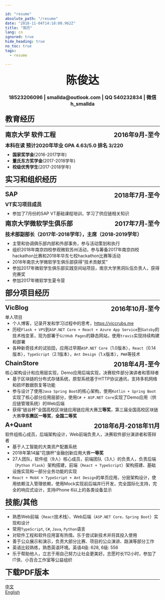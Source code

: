 ```yaml
---

id: "resume"
absolute_path: "/resume"
date: "2018-11-04T14:18:00.962Z"
title: "简历"
lang: cn
ignored: true
hide_heading: true
no_toc: true
tags:
  - resume

---
```


<style>


.resume h1, h2, h3 {
    border-bottom-width: 0 !important;
        margin: 8px 0;
}

.resume h1 {
    font-size: 24px;
    margin: 12px 0;
    padding-bottom: 0.3em;
    border-bottom-width: 1px !important;
    border-bottom-style: solid;
}
.resume h2 {
    font-size: 20px;

}

.resume h3{
    font-size: 16px;

}
.resume ul {
    margin: 0px;
}
.resume p {
    margin: 0px;
}
.resume .right { float: right}
.resume .contact {
    margin: 20px 0;
    text-align: center;
}
.resume .name {
    font-size: 36px;
    border-bottom: none;
    padding: 0;
    text-align: center;
}
.resume .avatar {
    float: right;
    height: 100px;
    margin: 0px;
}

</style>

<div class="resume">
<div>

<h1 class="name">
陈俊达
</h1>

<h3 class="contact">18523206096 | smallda@outlook.com | QQ 540232834 | 微信 h_smallda

</h3>
</div>
</html>

# 教育经历

## 南京大学 软件工程 <span class="right">2016年9月-至今</span>

### 本科在读 预计2020年毕业 GPA 4.63/5.0 排名 3/220
- **国家奖学金**(2016-2017学年)
- **董氏东方奖学金**(2017-2018学年)
- **校级优秀学生**(2017-2018学年)

# 实习和组织经历

## SAP <span class="right">2018年7月-至今</span>
### VT实习项目成员

- 参加了7月份的SAP VT基础课程培训，学习了供应链相关知识

## 南京大学微软学生俱乐部 <span class="right">2017年7月-至今</span>
### 技术部副部长（2017年-2018学年），主席（2018-2019学年）
- 主管和协调俱乐部内部和外部事务，参与活动策划和执行
- 组织2018年南京四校参观微软苏州活动，参与筹备2017年南京四校hackathon比赛和2018年华东七校hackathon比赛等活动
- 2018年南京大学微软学生俱乐部获得“技术贡献奖”
- 参加2017年微软学生俱乐部实践空间站项目，南京大学黑洞队伍负责人，获得完赛奖
- 参加2017年微软学生夏令营

# 部分项目经历

## VicBlog <span class="right">2016年10月-至今</span>
单人项目
- 个人博客，记录开发和学习过程中的思考，https://viccrubs.me
- 历经`Flask + VPS`到`ASP.NET Core + React + Azure App Service`到`Gatsby`的技术栈变革，现为部署于`GitHub Pages`的静态网站，使用`travis`实现持续构建和部署
- 各种新奇技术的试验田，应用过早期`ASP.NET Core`（1.0版本），`React`（0.14版本），`TypeScript`（2.1版本），`Ant Design`（1.x版本），`PWA`等技术

## ChainStore <span class="right">2018年4月-至今</span>
核心架构设计和应用层实现，Demo应用后端实现，决赛软件部分演讲者和答辩者
- 基于区块链的分布式存储系统，原型系统基于HTTP协议通讯，支持多机网络和损坏数据恢复等功能
- 参与设计了使用`Java Spring Boot`的核心架构，使用`Kotlin + Spring Boot`实现了核心部分应用层部分，使用`C# + ASP.NET Core`实现了Demo应用（供应链管理系统）的Web后端
- 获得“链谷杯”全国高校区块链应用链应用大赛**三等奖**，第三届全国高校区块链大赛**华东赛区一等奖**，**全国二等奖**

## A+Quant <span class="right">2018年6月-2018年11月</span>
软件组核心成员，后端架构设计，Web前端负责人，决赛软件部分演讲者和答辩者
- 基于人工智能的大类资产配置系统
- 2018年第14届“花旗杯”金融创新应用大赛**一等奖**
- 27人团队，软件组（9人）核心成员，前端团队（3人）的负责人，负责后端（`Python Flask`）架构搭建，前端（`React + TypeScript`）架构搭建、基础设施实现和一部分业务功能的实现
- `React + MobX + TypeScript + Ant Design`的单页应用，分层架构设计，使用依赖注入管理依赖，使用Mock实现前后端并行开发，完全国际化支持，完全的响应式设计，支持iPhone 6以上的各类设备显示

# 技能/其他

- 熟悉Web前端（`React`技术栈）、Web后端（`ASP.NET Core，Spring Boot`）实现和设计
- 常用`TypeScript`, `C#`, `Java`, `Python`语言
- 对软件工程和软件应用富有热情。乐于尝试新技术并将其投入使用
- 善于公众展示和演示，负责大部分比赛、项目的公众演讲、路演等部分工作
- 英语比较熟练，熟悉英语环境。英语4级: 628, 6级: 556
- 乐于帮助他人，立志于用自己努力让社会更美好。志愿时长112小时，参加了IT侠、小百合工作室等公益组织

# 下载PDF版本

[中文](./chinese.pdf)

[English](./english.pdf)

</div>
